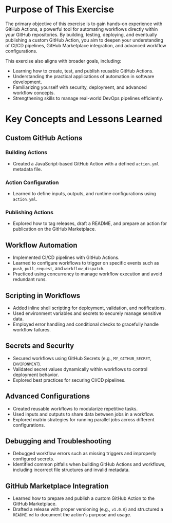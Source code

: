 # Purpose of This Exercise

The primary objective of this exercise is to gain hands-on experience with GitHub Actions, a powerful tool for automating workflows directly within your GitHub repositories. By building, testing, deploying, and eventually publishing a custom GitHub Action, you aim to deepen your understanding of CI/CD pipelines, GitHub Marketplace integration, and advanced workflow configurations.

This exercise also aligns with broader goals, including:
- Learning how to create, test, and publish reusable GitHub Actions.
- Understanding the practical applications of automation in software development.
- Familiarizing yourself with security, deployment, and advanced workflow concepts.
- Strengthening skills to manage real-world DevOps pipelines efficiently.

# Key Concepts and Lessons Learned

## Custom GitHub Actions

### Building Actions
- Created a JavaScript-based GitHub Action with a defined `action.yml` metadata file.

### Action Configuration
- Learned to define inputs, outputs, and runtime configurations using `action.yml`.

### Publishing Actions
- Explored how to tag releases, draft a README, and prepare an action for publication on the GitHub Marketplace.

## Workflow Automation
- Implemented CI/CD pipelines with GitHub Actions.
- Learned to configure workflows to trigger on specific events such as `push`, `pull_request`, and `workflow_dispatch`.
- Practiced using concurrency to manage workflow execution and avoid redundant runs.

## Scripting in Workflows
- Added inline shell scripting for deployment, validation, and notifications.
- Used environment variables and secrets to securely manage sensitive data.
- Employed error handling and conditional checks to gracefully handle workflow failures.

## Secrets and Security
- Secured workflows using GitHub Secrets (e.g., `MY_GITHUB_SECRET`, `ENVIRONMENT`).
- Validated secret values dynamically within workflows to control deployment behavior.
- Explored best practices for securing CI/CD pipelines.

## Advanced Configurations
- Created reusable workflows to modularize repetitive tasks.
- Used inputs and outputs to share data between jobs in a workflow.
- Explored matrix strategies for running parallel jobs across different configurations.

## Debugging and Troubleshooting
- Debugged workflow errors such as missing triggers and improperly configured secrets.
- Identified common pitfalls when building GitHub Actions and workflows, including incorrect file structures and invalid metadata.

## GitHub Marketplace Integration
- Learned how to prepare and publish a custom GitHub Action to the GitHub Marketplace.
- Drafted a release with proper versioning (e.g., `v1.0.0`) and structured a `README.md` to document the action's purpose and usage.
